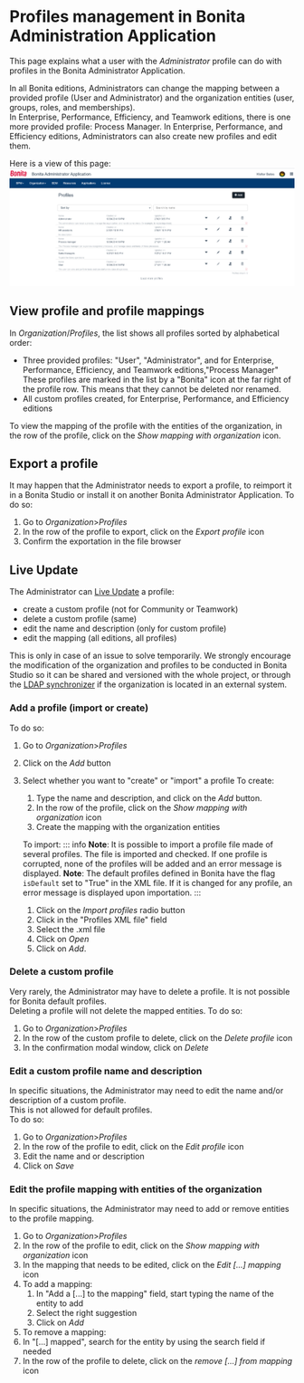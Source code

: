 # Profiles management in Bonita Administration Application

This page explains what a user with the _Administrator_ profile can do with profiles in the Bonita Administrator Application. 

In all Bonita editions, Administrators can change the mapping between a provided profile (User and Administrator) and the organization entities (user, groups, roles, and memberships).  
In Enterprise, Performance, Efficiency, and Teamwork editions, there is one more provided profile: Process Manager.
In Enterprise, Performance, and Efficiency editions, Administrators can also create new profiles and edit them.

Here is a view of this page:
![Profiles in Portal](images/UI2021.1/admin-application-profiles-list.png)<!--{.img-responsive}-->

## View profile and profile mappings
In _Organization_/_Profiles_, the list shows all profiles sorted by alphabetical order:
- Three provided profiles: "User", "Administrator", and for Enterprise, Performance, Efficiency, and Teamwork editions,"Process Manager"
  These profiles are marked in the list by a "Bonita" icon at the far right of the profile row. This means that they cannot be deleted nor renamed.
- All custom profiles created, for Enterprise, Performance, and Efficiency editions

To view the mapping of the profile with the entities of the organization, in the row of the profile, click on the _Show mapping with organization_ icon.  

## Export a profile
It may happen that the Administrator needs to export a profile, to reimport it in a Bonita Studio or install it on another Bonita Administrator Application.
To do so:
1. Go to _Organization_>_Profiles_
1. In the row of the profile to export, click on the _Export profile_ icon
1. Confirm the exportation in the file browser


## Live Update
The Administrator can [Live Update](live-update.md) a profile:
 * create a custom profile (not for Community or Teamwork)
 * delete a custom profile (same)
 * edit the name and description (only for custom profile)
 * edit the mapping (all editions, all profiles)
 
This is only in case of an issue to solve temporarily. We strongly encourage the modification of the organization and profiles to be conducted 
in Bonita Studio so it can be shared and versioned with the whole project, or through the [LDAP synchronizer](ldap-synchronizer.md) if the organization is located in an external system. 

### Add a profile (import or create)
To do so:
1. Go to _Organization_>_Profiles_
1. Click on the _Add_ button
1. Select whether you want to "create" or "import" a profile
    To create: 
    1. Type the name and description, and click on the _Add_ button. 
    2. In the row of the profile, click on the _Show mapping with organization_ icon
    3. Create the mapping with the organization entities
 
    To import:
::: info
**Note**: It is possible to import a profile file made of several profiles. The file is imported and checked. If one profile is corrupted, none of the profiles will be added and an error message is displayed. 
**Note**: The default profiles defined in Bonita have the flag `isDefault` set to "True" in the XML file. If it is changed for any profile, an error message is displayed upon importation.
:::
    1. Click on the _Import profiles_ radio button
    2. Click in the "Profiles XML file" field
    3. Select the .xml file 
    4. Click on _Open_
    5. Click on _Add_.


### Delete a custom profile
Very rarely, the Administrator may have to delete a profile. It is not possible for Bonita default profiles.  
Deleting a profile will not delete the mapped entities. 
To do so:
1. Go to _Organization_>_Profiles_
1. In the row of the custom profile to delete, click on the _Delete profile_ icon
1. In the confirmation modal window, click on _Delete_

### Edit a custom profile name and description
In specific situations, the Administrator may need to edit the name and/or description of a custom profile.  
This is not allowed for default profiles.  
To do so:
1. Go to _Organization_>_Profiles_
1. In the row of the profile to edit, click on the _Edit profile_ icon
1. Edit the name and or description
1. Click on _Save_

### Edit the profile mapping with entities of the organization
In specific situations, the Administrator may need to add or remove entities to the profile mapping.  
1. Go to _Organization_>_Profiles_
1. In the row of the profile to edit, click on the _Show mapping with organization_ icon
1. In the mapping that needs to be edited, click on the _Edit [...] mapping_ icon
1. To add a mapping:
   1. In "Add a [...] to the mapping" field, start typing the name of the entity to add
   1. Select the right suggestion
   1. Click on _Add_
1. To remove a mapping:
  1. In "[...] mapped", search for the entity by using the search field if needed
  2. In the row of the profile to delete, click on the _remove [...] from mapping_ icon
   



